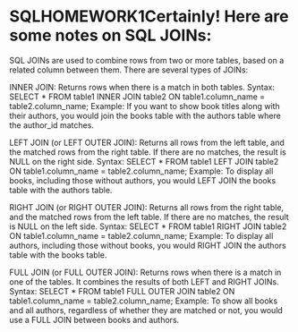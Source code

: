 # SQLHOMEWORK1Certainly! Here are some notes on SQL JOINs:

SQL JOINs are used to combine rows from two or more tables, based on a related column between them. There are several types of JOINs:

INNER JOIN: Returns rows when there is a match in both tables.
Syntax: SELECT * FROM table1 INNER JOIN table2 ON table1.column_name = table2.column_name;
Example: If you want to show book titles along with their authors, you would join the books table with the authors table where the author_id matches.


LEFT JOIN (or LEFT OUTER JOIN): Returns all rows from the left table, and the matched rows from the right table. If there are no matches, the result is NULL on the right side.
Syntax: SELECT * FROM table1 LEFT JOIN table2 ON table1.column_name = table2.column_name;
Example: To display all books, including those without authors, you would LEFT JOIN the books table with the authors table.


RIGHT JOIN (or RIGHT OUTER JOIN): Returns all rows from the right table, and the matched rows from the left table. If there are no matches, the result is NULL on the left side.
Syntax: SELECT * FROM table1 RIGHT JOIN table2 ON table1.column_name = table2.column_name;
Example: To display all authors, including those without books, you would RIGHT JOIN the authors table with the books table.


FULL JOIN (or FULL OUTER JOIN): Returns rows when there is a match in one of the tables. It combines the results of both LEFT and RIGHT JOINs.
Syntax: SELECT * FROM table1 FULL OUTER JOIN table2 ON table1.column_name = table2.column_name;
Example: To show all books and all authors, regardless of whether they are matched or not, you would use a FULL JOIN between books and authors.

